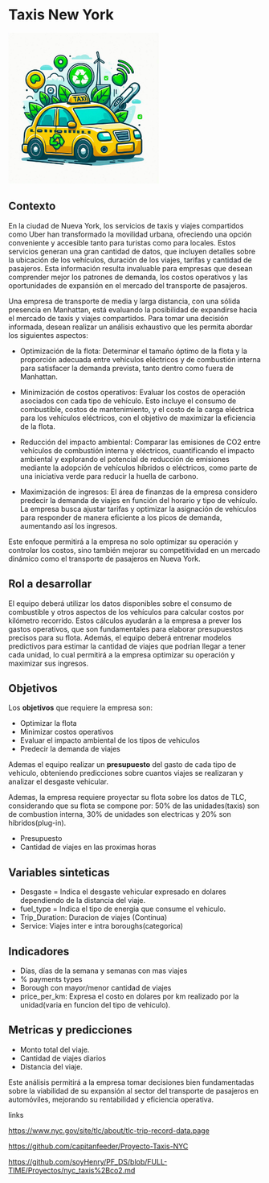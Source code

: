 # Taxis New York

<img src="images/logo_taxi.jpg" width="300" height="300">

## Contexto
En la ciudad de Nueva York, los servicios de taxis y viajes compartidos como Uber han transformado la movilidad urbana, ofreciendo una opción conveniente y accesible tanto para turistas como para locales. Estos servicios generan una gran cantidad de datos, que incluyen detalles sobre la ubicación de los vehículos, duración de los viajes, tarifas y cantidad de pasajeros. Esta información resulta invaluable para empresas que desean comprender mejor los patrones de demanda, los costos operativos y las oportunidades de expansión en el mercado del transporte de pasajeros.

Una empresa de transporte de media y larga distancia, con una sólida presencia en Manhattan, está evaluando la posibilidad de expandirse hacia el mercado de taxis y viajes compartidos. Para tomar una decisión informada, desean realizar un análisis exhaustivo que les permita abordar los siguientes aspectos:

- Optimización de la flota: Determinar el tamaño óptimo de la flota y la proporción adecuada entre vehículos eléctricos y de combustión interna para satisfacer la demanda prevista, tanto dentro como fuera de Manhattan.

- Minimización de costos operativos: Evaluar los costos de operación asociados con cada tipo de vehículo. Esto incluye el consumo de combustible, costos de mantenimiento, y el costo de la carga eléctrica para los vehículos eléctricos, con el objetivo de maximizar la eficiencia de la flota.

- Reducción del impacto ambiental: Comparar las emisiones de CO2 entre vehículos de combustión interna y eléctricos, cuantificando el impacto ambiental y explorando el potencial de reducción de emisiones mediante la adopción de vehículos híbridos o eléctricos, como parte de una iniciativa verde para reducir la huella de carbono.

- Maximización de ingresos: El área de finanzas de la empresa considero predecir la demanda de viajes en función del horario y tipo de vehículo. La empresa busca ajustar tarifas y optimizar la asignación de vehículos para responder de manera eficiente a los picos de demanda, aumentando así los ingresos.


Este enfoque permitirá a la empresa no solo optimizar su operación y controlar los costos, sino también mejorar su competitividad en un mercado dinámico como el transporte de pasajeros en Nueva York.

## Rol a desarrollar
El equipo deberá utilizar los datos disponibles sobre el consumo de combustible y otros aspectos de los vehículos para calcular costos por kilómetro recorrido. Estos cálculos ayudarán a la empresa a prever los gastos operativos, que son fundamentales para elaborar presupuestos precisos para su flota. Además, el equipo deberá entrenar modelos predictivos para estimar la cantidad de viajes que podrian llegar a tener cada unidad, lo cual permitirá a la empresa optimizar su operación y maximizar sus ingresos.


## Objetivos

Los **objetivos** que requiere la empresa son:

- Optimizar la flota
- Minimizar costos operativos
- Evaluar el impacto ambiental de los tipos de vehiculos
- Predecir la demanda de viajes


Ademas el equipo realizar un **presupuesto** del gasto de cada tipo de vehiculo, obteniendo predicciones sobre cuantos viajes se realizaran y analizar el desgaste vehicular.

Ademas, la empresa requiere proyectar su flota sobre los datos de TLC, considerando que su flota se compone por:
50% de las unidades(taxis) son de combustion interna, 30% de unidades son electricas y 20% son hibridos(plug-in).

- Presupuesto
- Cantidad de viajes en las proximas horas

## Variables sinteticas

- Desgaste = Indica el desgaste vehicular expresado en dolares dependiendo de la distancia del viaje.
- fuel_type = Indica el tipo de energia que consume el vehiculo.
- Trip_Duration: Duracion de viajes (Continua)
- Service: Viajes inter e intra boroughs(categorica)


## Indicadores

- Días, días de la semana y semanas con mas viajes
- % payments types
- Borough con mayor/menor cantidad de viajes
- price_per_km: Expresa el costo en dolares por km realizado por la unidad(varia en funcion del tipo de vehiculo).

## Metricas y predicciones

- Monto total del viaje.
- Cantidad de viajes diarios
- Distancia del viaje.


Este análisis permitirá a la empresa tomar decisiones bien fundamentadas sobre la viabilidad de su expansión al sector del transporte de pasajeros en automóviles, mejorando su rentabilidad y eficiencia operativa.



links

https://www.nyc.gov/site/tlc/about/tlc-trip-record-data.page

https://github.com/capitanfeeder/Proyecto-Taxis-NYC

https://github.com/soyHenry/PF_DS/blob/FULL-TIME/Proyectos/nyc_taxis%2Bco2.md